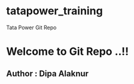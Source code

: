 # tatapower_training
Tata Power Git Repo

<h1>Welcome to Git Repo ..!!</h1>

<h2>Author : Dipa Alaknur</h2>
